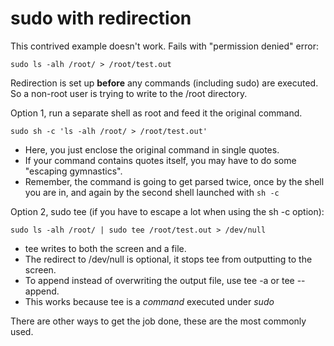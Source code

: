 # sudo with redirection

This contrived example doesn't work. Fails with "permission denied"
error:

    sudo ls -alh /root/ > /root/test.out

Redirection is set up **before** any commands (including sudo) are
executed. So a non-root user is trying to write to the /root directory.

Option 1, run a separate shell as root and feed it the original command.

    sudo sh -c 'ls -alh /root/ > /root/test.out'

- Here, you just enclose the original command in single quotes.
- If your command contains quotes itself, you may have to do some
  "escaping gymnastics".
- Remember, the command is going to get parsed twice, once by the shell
  you are in, and again by the second shell launched with `sh -c`

Option 2, sudo tee (if you have to escape a lot when using the sh -c
option):

    sudo ls -alh /root/ | sudo tee /root/test.out > /dev/null

- tee writes to both the screen and a file.
- The redirect to /dev/null is optional, it stops tee from outputting to
  the screen.
- To append instead of overwriting the output file, use tee -a or tee
  --append.
- This works because tee is a *command* executed under *sudo*

There are other ways to get the job done, these are the most commonly
used.
